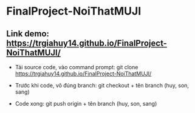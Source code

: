 # FinalProject-NoiThatMUJI 
## Link demo: https://trgiahuy14.github.io/FinalProject-NoiThatMUJI/

- Tải source code, vào command prompt:
git clone https://trgiahuy14.github.io/FinalProject-NoiThatMUJI/

- Trước khi code, vô đúng branch: 
git checkout + tên branch (huy, son, sang)

- Code xong:
git push origin + tên branch (huy, son, sang)
